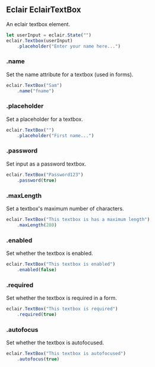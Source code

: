 ## Eclair EclairTextBox
An eclair textbox element.
```javascript
let userInput = eclair.State("")
eclair.Textbox(userInput)
    .placeholder("Enter your name here...")
```
### .name
Set the name attribute for a textbox (used in forms).
```javascript
eclair.TextBox("Sam")
    .name("fname")
```
### .placeholder
Set a placeholder for a textbox.
```javascript
eclair.TextBox("")
    .placeholder("First name...")
```
### .password
Set input as a password textbox.
```javascript
eclair.TextBox("Password123")
    .password(true)
```
### .maxLength
Set a textbox's maximum number of characters.
```javascript
eclair.TextBox("This textbox is has a maximum length")
    .maxLength(280)
```
### .enabled
Set whether the textbox is enabled.
```javascript
eclair.TextBox("This textbox is enabled")
    .enabled(false)
```
### .required
Set whether the textbox is required in a form.
```javascript
eclair.TextBox("This textbox is required")
    .required(true)
```
### .autofocus
Set whether the textbox is autofocused.
```javascript
eclair.TextBox("This textbox is autofocused")
    .autofocus(true)
```
